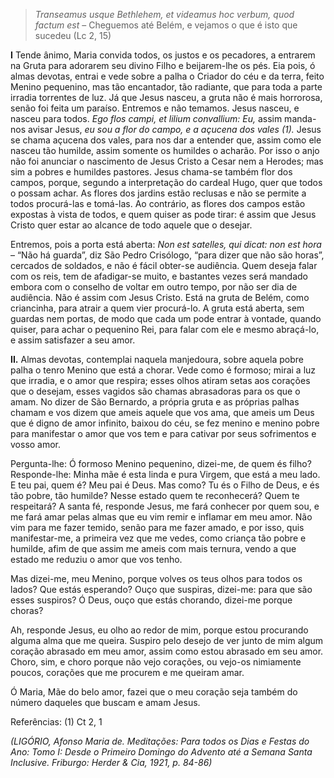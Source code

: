 > *Transeamus usque Bethlehem, et videamus hoc verbum, quod factum est* – Cheguemos até Belém, e vejamos o que é isto que sucedeu (Lc 2, 15)

**I** Tende ânimo, Maria convida todos, os justos e os pecadores, a entrarem na Gruta para adorarem seu divino Filho e beijarem-lhe os pés. Eia pois, ó almas devotas, entrai e vede sobre a palha o Criador do céu e da terra, feito Menino pequenino, mas tão encantador, tão radiante, que para toda a parte irradia torrentes de luz. Já que Jesus nasceu, a gruta não é mais horrorosa, senão foi feita um paraíso. Entremos e não temamos. Jesus nasceu, e nasceu para todos. *Ego flos campi, et lilium convallium: Eu,* assim manda-nos avisar Jesus, *eu sou a flor do campo, e a açucena dos vales (1).* Jesus se chama açucena dos vales, para nos dar a entender que, assim como ele nasceu tão humilde, assim somente os humildes o acharão. Por isso o anjo não foi anunciar o nascimento de Jesus Cristo a Cesar nem a Herodes; mas sim a pobres e humildes pastores. Jesus chama-se também flor dos campos, porque, segundo a interpretação do cardeal Hugo, quer que todos o possam achar. As flores dos jardins estão reclusas e não se permite a todos procurá-las e tomá-las. Ao contrário, as flores dos campos estão expostas à vista de todos, e quem quiser as pode tirar: é assim que Jesus Cristo quer estar ao alcance de todo aquele que o desejar.

Entremos, pois a porta está aberta: *Non est satelles, qui dicat: non est hora* – “Não há guarda”, diz São Pedro Crisólogo, “para dizer que não são horas”, cercados de soldados, e não é fácil obter-se audiência. Quem deseja falar com os reis, tem de afadigar-se muito, e bastantes vezes será mandado embora com o conselho de voltar em outro tempo, por não ser dia de audiência. Não é assim com Jesus Cristo. Está na gruta de Belém, como criancinha, para atrair a quem vier procurá-lo. A gruta está aberta, sem guardas nem portas, de modo que cada um pode entrar à vontade, quando quiser, para achar o pequenino Rei, para falar com ele e mesmo abraçá-lo, e assim satisfazer a seu amor.

**II.** Almas devotas, contemplai naquela manjedoura, sobre aquela pobre palha o tenro Menino que está a chorar. Vede como é formoso; mirai a luz que irradia, e o amor que respira; esses olhos atiram setas aos corações que o desejam, esses vagidos são chamas abrasadoras para os que o amam. No dizer de São Bernardo, a própria gruta e as próprias palhas chamam e vos dizem que ameis aquele que vos ama, que ameis um Deus que é digno de amor infinito, baixou do céu, se fez menino e menino pobre para manifestar o amor que vos tem e para cativar por seus sofrimentos e vosso amor.

Pergunta-lhe: Ó formoso Menino pequenino, dizei-me, de quem és filho? Responde-lhe: Minha mãe é esta linda e pura Virgem, que está a meu lado. E teu pai, quem é? Meu pai é Deus. Mas como? Tu és o Filho de Deus, e és tão pobre, tão humilde? Nesse estado quem te reconhecerá? Quem te respeitará? A santa fé, responde Jesus, me fará conhecer por quem sou, e me fará amar pelas almas que eu vim remir e inflamar em meu amor. Não vim para me fazer temido, senão para me fazer amado, e por isso, quis manifestar-me, a primeira vez que me vedes, como criança tão pobre e humilde, afim de que assim me ameis com mais ternura, vendo a que estado me reduziu o amor que vos tenho.

Mas dizei-me, meu Menino, porque volves os teus olhos para todos os lados? Que estás esperando? Ouço que suspiras, dizei-me: para que são esses suspiros? Ó Deus, ouço que estás chorando, dizei-me porque choras?

Ah, responde Jesus, eu olho ao redor de mim, porque estou procurando alguma alma que me queira. Suspiro pelo desejo de ver junto de mim algum coração abrasado em meu amor, assim como estou abrasado em seu amor. Choro, sim, e choro porque não vejo corações, ou vejo-os nimiamente poucos, corações que me procurem e me queiram amar.

Ó Maria, Mãe do belo amor, fazei que o meu coração seja também do número daqueles que buscam e amam Jesus.

Referências: (1) Ct 2, 1

*(LIGÓRIO, Afonso Maria de. Meditações: Para todos os Dias e Festas do Ano: Tomo I: Desde o Primeiro Domingo do Advento até a Semana Santa Inclusive. Friburgo: Herder & Cia, 1921, p. 84-86)*
